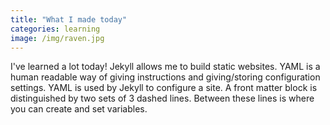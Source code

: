 ```yaml
---
title: "What I made today"
categories: learning
image: /img/raven.jpg
---
```


I've learned a lot today!  Jekyll allows me to build static websites. YAML is a human readable way of giving instructions and giving/storing configuration settings.  YAML is used by Jekyll to configure a site. A front matter block is distinguished by two sets of 3 dashed lines. Between these lines is where you can create and set variables.
